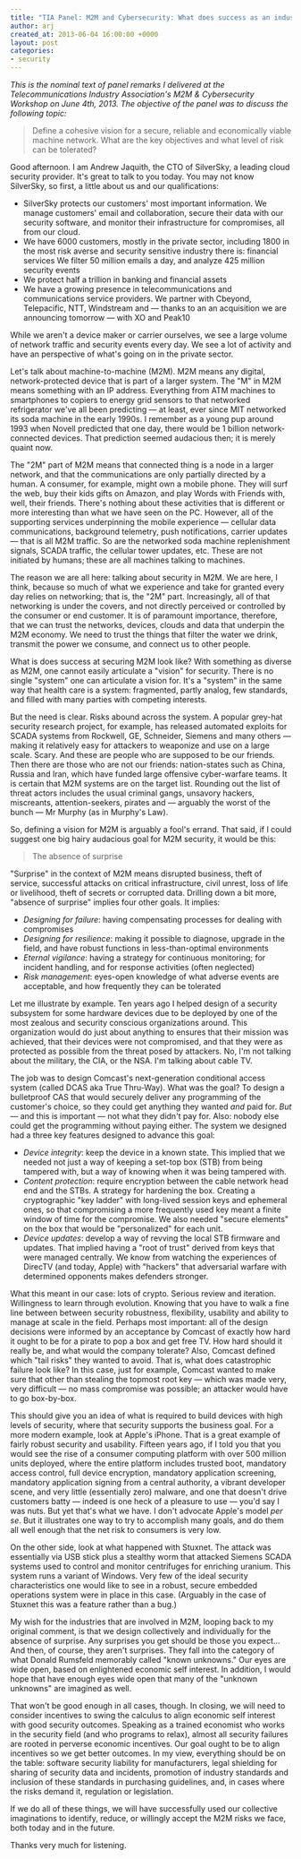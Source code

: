 ```yaml
---
title: "TIA Panel: M2M and Cybersecurity: What does success as an industry look like?"
author: arj
created_at: 2013-06-04 16:00:00 +0000
layout: post
categories: 
- security
---
```

_This is the nominal text of panel remarks I delivered at the Telecommunications Industry Association's M2M & Cybersecurity Workshop on June 4th, 2013. The objective of the panel was to discuss the following topic:_
 
> Define a cohesive vision for a secure, reliable and economically viable machine network. What are the key objectives and what level of risk can be tolerated?
 
Good afternoon. I am Andrew Jaquith, the CTO of SilverSky, a leading cloud security provider. It's great to talk to you today. You may not know SilverSky, so first, a little about us and our qualifications:

<!-- more -->

* SilverSky protects our customers' most important information. We manage customers' email and collaboration, secure their data with our security software, and monitor their infrastructure for compromises, all from our cloud.
* We have 6000 customers, mostly in the private sector, including 1800 in the most risk averse and security sensitive industry there is: financial services
We filter 50 million emails a day, and analyze 425 million security events
* We protect half a trillion in banking and financial assets
* We have a growing presence in telecommunications and communications service providers. We partner with Cbeyond, Telepacific, NTT, Windstream and — thanks to an an acquisition we are announcing tomorrow — with XO and Peak10

While we aren't a device maker or carrier ourselves, we see a large volume of network traffic and security events every day. We see a lot of activity and have an perspective of what's going on in the private sector.

Let's talk about machine-to-machine (M2M). M2M means any digital, network-protected device that is part of a larger system. The "M" in M2M means something with an IP address. Everything from ATM machines to smartphones to copiers to energy grid sensors to that networked refrigerator we've all been predicting — at least, ever since MIT networked its soda machine in the early 1990s. I remember as a young pup around 1993 when Novell predicted that one day, there would be 1 billion network-connected devices. That prediction seemed audacious then; it is merely quaint now.

The "2M" part of M2M means that connected thing is a node in a larger network, and that the communications are only partially directed by a human. A consumer, for example, might own a mobile phone. They will surf the web, buy their kids gifts on Amazon, and play Words with Friends with, well, their friends. There's nothing about these activities that is different or more interesting than what we have seen on the PC. However, all of the supporting services underpinning the mobile experience — cellular data communications, background telemetry, push notifications, carrier updates — that is all M2M traffic. So are the networked soda machine replenishment signals, SCADA traffic, the cellular tower updates, etc. These are not initiated by humans; these are all machines talking to machines.

The reason we are all here: talking about security in M2M. We are here, I think, because so much of what we experience and take for granted every day relies on networking; that is, the "2M" part. Increasingly, all of that networking is under the covers, and not directly perceived or controlled by the consumer or end customer. It is of paramount importance, therefore, that we can trust the networks, devices, clouds and data that underpin the M2M economy. We need to trust the things that filter the water we drink, transmit the power we consume, and connect us to other people.

What is does success at securing M2M look like? With something as diverse as M2M, one cannot easily articulate a "vision" for security. There is no single "system" one can articulate a vision for. It's a "system" in the same way that health care is a system: fragmented, partly analog, few standards, and filled with many parties with competing interests.

But the need is clear. Risks abound across the system. A popular grey-hat security research project, for example, has released automated exploits for SCADA systems from Rockwell, GE, Schneider, Siemens and many others — making it relatively easy for attackers to weaponize and use on a large scale. Scary. And these are people who are supposed to be our friends. Then there are those who are not our friends: nation-states such as China, Russia and Iran, which have funded large offensive cyber-warfare teams. It is certain that M2M systems are on the target list.  Rounding out the list of threat actors includes the usual criminal gangs, unsavory hackers, miscreants, attention-seekers, pirates and — arguably the worst of the bunch — Mr Murphy (as in Murphy's Law).

So, defining a vision for M2M is arguably a fool's errand. That said, if I could suggest one big hairy audacious goal for M2M security, it would be this:

> The absence of surprise

"Surprise" in the context of M2M means disrupted business, theft of service, successful attacks on critical infrastructure, civil unrest, loss of life or livelihood, theft of secrets or corrupted data. Drilling down a bit more, "absence of surprise" implies four other goals. It implies:

* _Designing for failure_: having compensating processes for dealing with compromises
* _Designing for resilience_: making it possible to diagnose, upgrade in the field, and have robust functions in less-than-optimal environments
* _Eternal vigilance_: having a strategy for continuous monitoring; for incident handling, and for response activities (often neglected)
* _Risk management_: eyes-open knowledge of what adverse events are acceptable, and how frequently they can be tolerated

Let me illustrate by example. Ten years ago I helped design of a security subsystem for some hardware devices due to be deployed by one of the most zealous and security conscious organizations around. This organization would do just about anything to ensures that their mission was achieved, that their devices were not compromised, and that they were as protected as possible from the threat posed by attackers. No, I'm not talking about the military, the CIA, or the NSA. I'm talking about cable TV. 

The job was to design Comcast's next-generation conditional access system (called DCAS aka True Thru-Way). What was the goal? To design a bulletproof CAS that would securely deliver any programming of the customer's choice, so they could get anything they wanted _and_ paid for. _But_ — and this is important — not what they didn't pay for. Also: nobody else could get the programming without paying either. The system we designed had a three key features designed to advance this goal:

* _Device integrity_: keep the device in a known state. This implied that we needed not just a way of keeping a set-top box (STB) from being tampered with, but a way of knowing when it was being tampered with.
* _Content protection_: require encryption between the cable network head end and the STBs. A strategy for hardening the box. Creating a cryptographic "key ladder" with long-lived session keys and ephemeral ones, so that compromising a more frequently used key meant a finite window of time for the compromise. We also needed "secure elements" on the box that would be "personalized" for each unit.
* _Device updates_: develop a way of revving the local STB firmware and updates. That implied having a "root of trust" derived from keys that were managed centrally. We know from watching the experiences of DirecTV (and today, Apple) with "hackers" that adversarial warfare with determined opponents makes defenders stronger.

What this meant in our case: lots of crypto. Serious review and iteration. Willingness to learn through evolution. Knowing that you have to walk a fine line between between security robustness, flexibility, usability and ability to manage at scale in the field. Perhaps most important: all of the design decisions were informed by an acceptance by Comcast of exactly how hard it ought to be for a pirate to pop a box and get free TV. How hard should it really be, and what would the company tolerate? Also, Comcast defined which "tail risks" they wanted to avoid. That is, what does catastrophic failure look like? In this case, just for example, Comcast wanted to make sure that other than stealing the topmost root key — which was made very, very difficult — no mass compromise was possible; an attacker would have to go box-by-box.

This should give you an idea of what is required to build devices with high levels of security, where that security supports the business goal. For a more modern example, look at Apple's iPhone. That is a great example of fairly robust security and usability. Fifteen years ago, if I told you that you would see the rise of a consumer computing platform with over 500 million units deployed, where the entire platform includes trusted boot, mandatory access control, full device encryption, mandatory application screening, mandatory application signing from a central authority, a vibrant developer scene, and very little (essentially zero) malware, and one that doesn't drive customers batty — indeed is one heck of a pleasure to use — you'd say I was nuts. But yet that's what we have. I don't advocate Apple's model _per se_. But it illustrates one way to try to accomplish many goals, and do them all well enough that the net risk to consumers is very low.

On the other side, look at what happened with Stuxnet. The attack was essentially via USB stick plus a stealthy worm that attacked Siemens SCADA systems used to control and monitor centrifuges for enriching uranium. This system runs a variant of Windows. Very few of the ideal security characteristics one would like to see in a robust, secure embedded operations system were in place in this case. (Arguably in the case of Stuxnet this was a feature rather than a bug.)

My wish for the industries that are involved in M2M, looping back to my original comment, is that we design collectively and individually for the absence of surprise. Any surprises you get should be those you expect... And then, of course, they aren't surprises. They fall into the category of what Donald Rumsfeld memorably called "known unknowns." Our eyes are wide open, based on enlightened economic self interest. In addition, I would hope that have enough eyes wide open that many of the "unknown unknowns" are imagined as well. 

That won't be good enough in all cases, though. In closing, we will need to consider incentives to swing the calculus to align economic self interest with good security outcomes. Speaking as a trained economist who works in the security field (and who programs to relax), almost all security failures are rooted in perverse economic incentives. Our goal ought to be to align incentives so we get better outcomes. In my view, everything should be on the table: software security liability for manufacturers, legal shielding for sharing of security data and incidents, promotion of industry standards and inclusion of these standards in purchasing guidelines, and, in cases where the risks demand it, regulation or legislation.

If we do all of these things, we will have successfully used our collective imaginations to identify, reduce, or willingly accept the M2M risks we face, both today and in the future.

Thanks very much for listening.